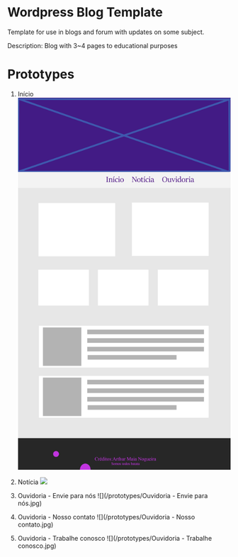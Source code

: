 # Wordpress Blog Template #

Template for use in blogs and forum with updates on some subject.

Description: Blog with 3~4 pages to educational purposes

# Prototypes #

1. Início
 ![](/prototypes/Início.jpg)

2. Notícia
 ![](/prototypes/Notícias.jpg)

3. Ouvidoria - Envie para nós
 ![](/prototypes/Ouvidoria - Envie para nós.jpg)

4. Ouvidoria - Nosso contato
 ![](/prototypes/Ouvidoria - Nosso contato.jpg)

5. Ouvidoria - Trabalhe conosco
 ![](/prototypes/Ouvidoria - Trabalhe conosco.jpg)
